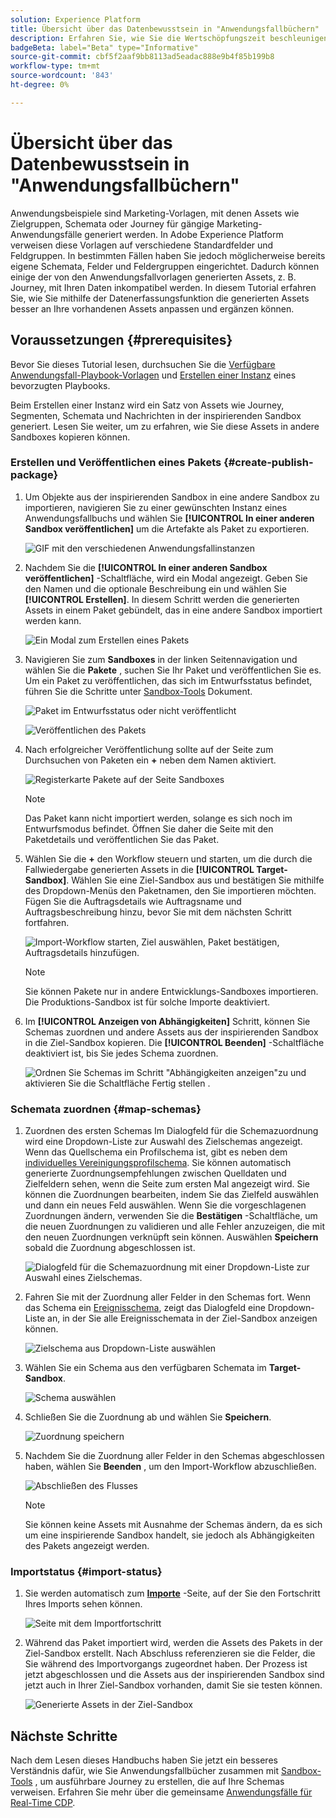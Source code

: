```yaml
---
solution: Experience Platform
title: Übersicht über das Datenbewusstsein in "Anwendungsfallbüchern"
description: Erfahren Sie, wie Sie die Wertschöpfungszeit beschleunigen können, indem Sie die in der zugrunde liegenden inspirierenden Sandbox erstellten Assets in andere Sandboxes kopieren.
badgeBeta: label="Beta" type="Informative"
source-git-commit: cbf5f2aaf9bb8113ad5eadac888e9b4f85b199b8
workflow-type: tm+mt
source-wordcount: '843'
ht-degree: 0%

---
```



# Übersicht über das Datenbewusstsein in &quot;Anwendungsfallbüchern&quot;

Anwendungsbeispiele sind Marketing-Vorlagen, mit denen Assets wie Zielgruppen, Schemata oder Journey für gängige Marketing-Anwendungsfälle generiert werden. In Adobe Experience Platform verweisen diese Vorlagen auf verschiedene Standardfelder und Feldgruppen. In bestimmten Fällen haben Sie jedoch möglicherweise bereits eigene Schemata, Felder und Feldergruppen eingerichtet. Dadurch können einige der von den Anwendungsfallvorlagen generierten Assets, z. B. Journey, mit Ihren Daten inkompatibel werden. In diesem Tutorial erfahren Sie, wie Sie mithilfe der Datenerfassungsfunktion die generierten Assets besser an Ihre vorhandenen Assets anpassen und ergänzen können.

## Voraussetzungen {#prerequisites}

Bevor Sie dieses Tutorial lesen, durchsuchen Sie die [Verfügbare Anwendungsfall-Playbook-Vorlagen](/help/use-case-playbooks/playbooks/discover.md#search-and-filter) und [Erstellen einer Instanz](/help/use-case-playbooks/playbooks/create-share-reuse.md) eines bevorzugten Playbooks.

Beim Erstellen einer Instanz wird ein Satz von Assets wie Journey, Segmenten, Schemata und Nachrichten in der inspirierenden Sandbox generiert. Lesen Sie weiter, um zu erfahren, wie Sie diese Assets in andere Sandboxes kopieren können.

### Erstellen und Veröffentlichen eines Pakets {#create-publish-package}

1. Um Objekte aus der inspirierenden Sandbox in eine andere Sandbox zu importieren, navigieren Sie zu einer gewünschten Instanz eines Anwendungsfallbuchs und wählen Sie **[!UICONTROL In einer anderen Sandbox veröffentlichen]** um die Artefakte als Paket zu exportieren.

   ![GIF mit den verschiedenen Anwendungsfallinstanzen](/help/use-case-playbooks/assets/playbooks/data-awareness/browse-to-existing-instances-of-playbook.gif)

2. Nachdem Sie die **[!UICONTROL In einer anderen Sandbox veröffentlichen]** -Schaltfläche, wird ein Modal angezeigt. Geben Sie den Namen und die optionale Beschreibung ein und wählen Sie **[!UICONTROL Erstellen]**. In diesem Schritt werden die generierten Assets in einem Paket gebündelt, das in eine andere Sandbox importiert werden kann.

   ![Ein Modal zum Erstellen eines Pakets](/help/use-case-playbooks/assets/playbooks/data-awareness/create-package-modal.png)

3. Navigieren Sie zum **Sandboxes** in der linken Seitennavigation und wählen Sie die **Pakete** , suchen Sie Ihr Paket und veröffentlichen Sie es. Um ein Paket zu veröffentlichen, das sich im Entwurfsstatus befindet, führen Sie die Schritte unter [Sandbox-Tools](/help/sandboxes/ui/sandbox-tooling.md#add-an-object-to-an-existing-package-and-publish) Dokument.

   ![Paket im Entwurfsstatus oder nicht veröffentlicht](/help/use-case-playbooks/assets/playbooks/data-awareness/draft-mode.png)

   ![Veröffentlichen des Pakets](/help/use-case-playbooks/assets/playbooks/data-awareness/publish-draft.png)

4. Nach erfolgreicher Veröffentlichung sollte auf der Seite zum Durchsuchen von Paketen ein **+** neben dem Namen aktiviert.

   ![Registerkarte Pakete auf der Seite Sandboxes](/help/use-case-playbooks/assets/playbooks/data-awareness/packages.png)

   >[!NOTE]
   >
   > Das Paket kann nicht importiert werden, solange es sich noch im Entwurfsmodus befindet. Öffnen Sie daher die Seite mit den Paketdetails und veröffentlichen Sie das Paket.

5. Wählen Sie die **+** den Workflow steuern und starten, um die durch die Fallwiedergabe generierten Assets in die **[!UICONTROL Target-Sandbox]**. Wählen Sie eine Ziel-Sandbox aus und bestätigen Sie mithilfe des Dropdown-Menüs den Paketnamen, den Sie importieren möchten. Fügen Sie die Auftragsdetails wie Auftragsname und Auftragsbeschreibung hinzu, bevor Sie mit dem nächsten Schritt fortfahren.

   ![Import-Workflow starten, Ziel auswählen, Paket bestätigen, Auftragsdetails hinzufügen.](/help/use-case-playbooks/assets/playbooks/data-awareness/import-package-import-settings.png)

   >[!NOTE]
   >
   > Sie können Pakete nur in andere Entwicklungs-Sandboxes importieren. Die Produktions-Sandbox ist für solche Importe deaktiviert.

6. Im **[!UICONTROL Anzeigen von Abhängigkeiten]** Schritt, können Sie Schemas zuordnen und andere Assets aus der inspirierenden Sandbox in die Ziel-Sandbox kopieren. Die **[!UICONTROL Beenden]** -Schaltfläche deaktiviert ist, bis Sie jedes Schema zuordnen.

   ![Ordnen Sie Schemas im Schritt &quot;Abhängigkeiten anzeigen&quot;zu und aktivieren Sie die Schaltfläche Fertig stellen .](/help/use-case-playbooks/assets/playbooks/data-awareness/import-package-view-dependencies.png)

### Schemata zuordnen {#map-schemas}

1. Zuordnen des ersten Schemas Im Dialogfeld für die Schemazuordnung wird eine Dropdown-Liste zur Auswahl des Zielschemas angezeigt. Wenn das Quellschema ein Profilschema ist, gibt es neben dem [individuelles Vereinigungsprofilschema](/help/xdm/classes/individual-profile.md). Sie können automatisch generierte Zuordnungsempfehlungen zwischen Quelldaten und Zielfeldern sehen, wenn die Seite zum ersten Mal angezeigt wird. Sie können die Zuordnungen bearbeiten, indem Sie das Zielfeld auswählen und dann ein neues Feld auswählen. Wenn Sie die vorgeschlagenen Zuordnungen ändern, verwenden Sie die **Bestätigen** -Schaltfläche, um die neuen Zuordnungen zu validieren und alle Fehler anzuzeigen, die mit den neuen Zuordnungen verknüpft sein können. Auswählen **Speichern** sobald die Zuordnung abgeschlossen ist.

   ![Dialogfeld für die Schemazuordnung mit einer Dropdown-Liste zur Auswahl eines Zielschemas.](/help/use-case-playbooks/assets/playbooks/data-awareness/map-to-existing-fields.png)

2. Fahren Sie mit der Zuordnung aller Felder in den Schemas fort. Wenn das Schema ein [Ereignisschema](/help/xdm/classes/experienceevent.md), zeigt das Dialogfeld eine Dropdown-Liste an, in der Sie alle Ereignisschemata in der Ziel-Sandbox anzeigen können.

   ![Zielschema aus Dropdown-Liste auswählen](/help/use-case-playbooks/assets/playbooks/data-awareness/map-to-event-schema.png)

3. Wählen Sie ein Schema aus den verfügbaren Schemata im **Target-Sandbox**.

   ![Schema auswählen](/help/use-case-playbooks/assets/playbooks/data-awareness/map-to-available-schemas.png)

4. Schließen Sie die Zuordnung ab und wählen Sie **Speichern**.

   ![Zuordnung speichern](/help/use-case-playbooks/assets/playbooks/data-awareness/map-to-existing-modal.png)

5. Nachdem Sie die Zuordnung aller Felder in den Schemas abgeschlossen haben, wählen Sie **Beenden** , um den Import-Workflow abzuschließen.

   ![Abschließen des Flusses](/help/use-case-playbooks/assets/playbooks/data-awareness/complete-flow.png)

   >[!NOTE]
   >
   > Sie können keine Assets mit Ausnahme der Schemas ändern, da es sich um eine inspirierende Sandbox handelt, sie jedoch als Abhängigkeiten des Pakets angezeigt werden.

### Importstatus {#import-status}

1. Sie werden automatisch zum [**Importe**](/help/sandboxes/ui/sandbox-tooling.md#view-import-details) -Seite, auf der Sie den Fortschritt Ihres Imports sehen können.

   ![Seite mit dem Importfortschritt](/help/use-case-playbooks/assets/playbooks/data-awareness/import-progress.png)

2. Während das Paket importiert wird, werden die Assets des Pakets in der Ziel-Sandbox erstellt. Nach Abschluss referenzieren sie die Felder, die Sie während des Importvorgangs zugeordnet haben. Der Prozess ist jetzt abgeschlossen und die Assets aus der inspirierenden Sandbox sind jetzt auch in Ihrer Ziel-Sandbox vorhanden, damit Sie sie testen können.

   ![Generierte Assets in der Ziel-Sandbox](/help/use-case-playbooks/assets/playbooks/data-awareness/packages.png)

## Nächste Schritte

Nach dem Lesen dieses Handbuchs haben Sie jetzt ein besseres Verständnis dafür, wie Sie Anwendungsfallbücher zusammen mit [Sandbox-Tools](/help/sandboxes/ui/sandbox-tooling.md#monitor-import-jobs-and-view-import-objects-details) , um ausführbare Journey zu erstellen, die auf Ihre Schemas verweisen. Erfahren Sie mehr über die gemeinsame [Anwendungsfälle für Real-Time CDP](/help/rtcdp/use-case-guides/intelligent-re-engagement/intelligent-re-engagement.md).